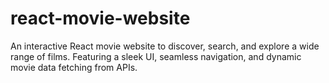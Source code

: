 # react-movie-website
An interactive React movie website to discover, search, and explore a wide range of films. Featuring a sleek UI, seamless navigation, and dynamic movie data fetching from APIs.
